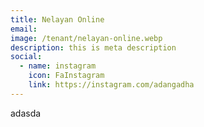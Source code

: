 ```yaml
---
title: Nelayan Online
email: 
image: /tenant/nelayan-online.webp
description: this is meta description
social:
  - name: instagram
    icon: FaInstagram
    link: https://instagram.com/adangadha
---
```

adasda
